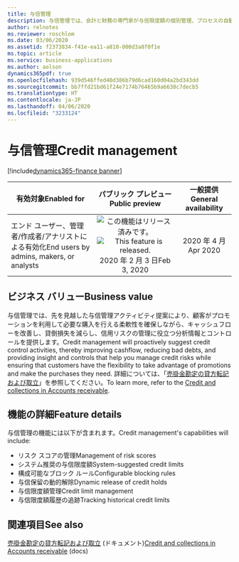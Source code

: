 ```yaml
---
title: 与信管理
description: 与信管理では、会計と財務の専門家が与信限度額の個別管理、プロセスの自動化、またはその両方を行えるコントロールが追加されます。
author: relnotes
ms.reviewer: roschlom
ms.date: 03/06/2020
ms.assetid: f2373834-f41e-ea11-a810-000d3a8f0f1e
ms.topic: article
ms.service: business-applications
ms.author: aolson
dynamics365pdf: true
ms.openlocfilehash: 939d546ffed40d386b79d6cad160d04a2bd343dd
ms.sourcegitcommit: bb7ffd21bd61f24e7174b76465b9a6630c7decb5
ms.translationtype: HT
ms.contentlocale: ja-JP
ms.lasthandoff: 04/06/2020
ms.locfileid: "3233124"
---
```

# <a name="credit-management"></a><span data-ttu-id="7e1a4-103">与信管理</span><span class="sxs-lookup"><span data-stu-id="7e1a4-103">Credit management</span></span>
[!include[dynamics365-finance banner](../includes/dynamics365-finance.md)]

| <span data-ttu-id="7e1a4-104">有効対象</span><span class="sxs-lookup"><span data-stu-id="7e1a4-104">Enabled for</span></span>    |  <span data-ttu-id="7e1a4-105">パブリック プレビュー</span><span class="sxs-lookup"><span data-stu-id="7e1a4-105">Public preview</span></span> | <span data-ttu-id="7e1a4-106">一般提供</span><span class="sxs-lookup"><span data-stu-id="7e1a4-106">General availability</span></span> | 
| ---------- | :----------: |:----------: |
|<span data-ttu-id="7e1a4-107">エンド ユーザー、管理者/作成者/アナリストによる有効化</span><span class="sxs-lookup"><span data-stu-id="7e1a4-107">End users by admins, makers, or analysts</span></span>|<span data-ttu-id="7e1a4-108">![この機能はリリース済みです。](/dynamics365-release-plan/media/green-checkmark.png "この機能はリリース済みです。")</span><span class="sxs-lookup"><span data-stu-id="7e1a4-108">![This feature is released.](/dynamics365-release-plan/media/green-checkmark.png "This feature is released.")</span></span> <span data-ttu-id="7e1a4-109">2020 年 2 月 3 日</span><span class="sxs-lookup"><span data-stu-id="7e1a4-109">Feb 3, 2020</span></span>| <span data-ttu-id="7e1a4-110">2020 年 4 月</span><span class="sxs-lookup"><span data-stu-id="7e1a4-110">Apr 2020</span></span>|


## <a name="business-value"></a><span data-ttu-id="7e1a4-111">ビジネス バリュー</span><span class="sxs-lookup"><span data-stu-id="7e1a4-111">Business value</span></span>
<!-- bv start -->
<span data-ttu-id="7e1a4-112">与信管理では、先を見越した与信管理アクティビティ提案により、顧客がプロモーションを利用して必要な購入を行える柔軟性を確保しながら、キャッシュフローを改善し、貸倒損失を減らし、信用リスクの管理に役立つ分析情報とコントロールを提供します。</span><span class="sxs-lookup"><span data-stu-id="7e1a4-112">Credit management will proactively suggest credit control activities, thereby improving cashflow, reducing bad debts, and providing insight and controls that help you manage credit risks while ensuring that customers have the flexibility to take advantage of promotions and make the purchases they need.</span></span> <span data-ttu-id="7e1a4-113">詳細については、「[売掛金勘定の貸方転記および取立](https://docs.microsoft.com/dynamics365/finance/accounts-receivable/collections-credit-accounts-receivable)」を参照してください。</span><span class="sxs-lookup"><span data-stu-id="7e1a4-113">To learn more, refer to the [Credit and collections in Accounts receivable](https://docs.microsoft.com/dynamics365/finance/accounts-receivable/collections-credit-accounts-receivable).</span></span>
<!-- bv end -->



## <a name="feature-details"></a><span data-ttu-id="7e1a4-114">機能の詳細</span><span class="sxs-lookup"><span data-stu-id="7e1a4-114">Feature details</span></span>
<!--feature detail start -->
<span data-ttu-id="7e1a4-115">与信管理の機能には以下が含まれます。</span><span class="sxs-lookup"><span data-stu-id="7e1a4-115">Credit management's capabilities will include:</span></span>

- <span data-ttu-id="7e1a4-116">リスク スコアの管理</span><span class="sxs-lookup"><span data-stu-id="7e1a4-116">Management of risk scores</span></span>
- <span data-ttu-id="7e1a4-117">システム推奨の与信限度額</span><span class="sxs-lookup"><span data-stu-id="7e1a4-117">System-suggested credit limits</span></span>
- <span data-ttu-id="7e1a4-118">構成可能なブロック ルール</span><span class="sxs-lookup"><span data-stu-id="7e1a4-118">Configurable blocking rules</span></span>
- <span data-ttu-id="7e1a4-119">与信保留の動的解除</span><span class="sxs-lookup"><span data-stu-id="7e1a4-119">Dynamic release of credit holds</span></span>
- <span data-ttu-id="7e1a4-120">与信限度額管理</span><span class="sxs-lookup"><span data-stu-id="7e1a4-120">Credit limit management</span></span>
- <span data-ttu-id="7e1a4-121">与信限度額履歴の追跡</span><span class="sxs-lookup"><span data-stu-id="7e1a4-121">Tracking historical credit limits</span></span>
<!--feature detail end -->










## <a name="see-also"></a><span data-ttu-id="7e1a4-122">関連項目</span><span class="sxs-lookup"><span data-stu-id="7e1a4-122">See also</span></span>


<!--docs start-->
<span data-ttu-id="7e1a4-123">[売掛金勘定の貸方転記および取立](https://docs.microsoft.com/dynamics365/finance/accounts-receivable/collections-credit-accounts-receivable) (ドキュメント)</span><span class="sxs-lookup"><span data-stu-id="7e1a4-123">[Credit and collections in Accounts receivable](https://docs.microsoft.com/dynamics365/finance/accounts-receivable/collections-credit-accounts-receivable) (docs)</span></span>
<!--docs end-->

